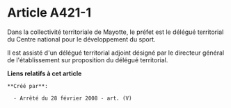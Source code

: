 # Article A421-1

Dans la collectivité territoriale de Mayotte, le préfet est le délégué territorial du Centre national pour le développement
du sport.

Il est assisté d'un délégué territorial adjoint désigné par le directeur général de l'établissement sur proposition du
délégué territorial.

**Liens relatifs à cet article**

	**Créé par**:

	  - Arrêté du 28 février 2008 - art. (V)
